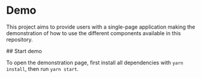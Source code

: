 # Demo

This project aims to provide users with a single-page application making the demonstration of how to use the different components available in this repository.

## Start demo

To open the demonstration page, first install all dependencies with `yarn install`, then run `yarn start`.
